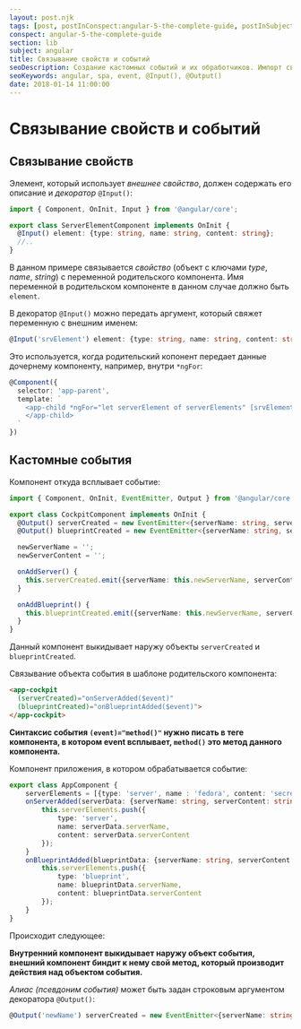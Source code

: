 ```yaml
---
layout: post.njk
tags: [post, postInConspect:angular-5-the-complete-guide, postInSubject:angular, postInSection:lib]
conspect: angular-5-the-complete-guide
section: lib
subject: angular
title: Связывание свойств и событий
seoDescription: Создание кастомных событий и их обработчиков. Импорт свойств родительского компонента.
seoKeywords: angular, spa, event, @Input(), @Output()
date: 2018-01-14 11:00:00
---
```

# Связывание свойств и событий

## Связывание свойств

Элемент, который использует *внешнее свойство*, должен содержать его описание и *декоратор* `@Input()`:

```typescript
import { Component, OnInit, Input } from '@angular/core';

export class ServerElementComponent implements OnInit {
  @Input() element: {type: string, name: string, content: string};
  //..
}
```

В данном примере связывается *свойство* (объект с ключами *type*, *name*, *string*) с переменной родительского компонента. Имя переменной в родительском компоненте в данном случае должно быть `element`.

В декоратор `@Input()` можно передать аргумент, который свяжет переменную с внешним именем:

```typescript
@Input('srvElement') element: {type: string, name: string, content: string};
```

Это используется, когда родительский копонент передает данные дочернему компоненту, например, внутри `*ngFor`:

```typescript
@Component({
  selector: 'app-parent',
  template: `
    <app-child *ngFor="let serverElement of serverElements" [srvElement]="serverElement">
    </app-child>
  `
})
```

## Кастомные события

Компонент откуда всплывает событие:

```typescript
import { Component, OnInit, EventEmitter, Output } from '@angular/core';

export class CockpitComponent implements OnInit {
  @Output() serverCreated = new EventEmitter<{serverName: string, serverContent:string}>();
  @Output() blueprintCreated = new EventEmitter<{serverName: string, serverContent:string}>();

  newServerName = '';
  newServerContent = '';

  onAddServer() {
    this.serverCreated.emit({serverName: this.newServerName, serverContent: this.newServerContent});
  }

  onAddBlueprint() {
    this.blueprintCreated.emit({serverName: this.newServerName, serverContent: this.newServerContent});
  }
}
```

Данный компонент выкидывает наружу объекты `serverCreated` и `blueprintCreated`.

Связывание объекта события в шаблоне родительского компонента:

```html
<app-cockpit 
  (serverCreated)="onServerAdded($event)"
  (blueprintCreated)="onBlueprintAdded($event)">
</app-cockpit>
```

**Синтаксис события `(event)="method()"` нужно писать в теге компонента, в котором event всплывает, `method()` это метод данного компонента.**

Компонент приложения, в котором обрабатывается событие:

```typescript
export class AppComponent {
    serverElements = [{type: 'server', name : 'fedora', content: 'secret'}];
    onServerAdded(serverData: {serverName: string, serverContent: string}) {
        this.serverElements.push({
            type: 'server',
            name: serverData.serverName,
            content: serverData.serverContent
        });
    }
    onBlueprintAdded(blueprintData: {serverName: string, serverContent: string}) {
        this.serverElements.push({
            type: 'blueprint',
            name: blueprintData.serverName,
            content: blueprintData.serverContent
        });
    }
}
```

Происходит следующее: 

**Внутренний компонент выкидывает наружу объект события, внешний компонент биндит к нему свой метод, который производит действия над объектом события.**

*Алиас (псевдоним события)* может быть задан строковым аргументом декоратора `@Output()`:

```typescript
@Output('newName') serverCreated = new EventEmitter<{serverName: string, serverContent:string}>();
```